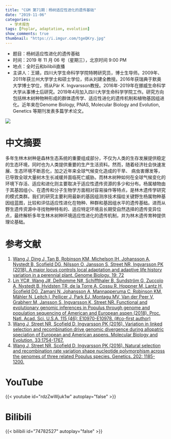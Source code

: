 ```yaml
---
title: "CGM 第71期：杨树适应性进化的遗传基础"
date: "2019-11-06"
categories:
  - 学术报告
tags: [Poplar, adaptation, evolution]
show_comments: true
thumbnail: "https://i.imgur.com/tgeQKry.jpg"
---
```


- 题目：杨树适应性进化的遗传基础
- 时间：2019 年 11 月 06 号（星期三），北京时间 9:00 PM
- 地点：全时云和bilibili直播
- 主讲人：王婧，四川大学生命科学学院特聘研究员，博士生导师。2009年、2011年获兰州大学学士和硕士学位，师从刘建全教授。2016年获瑞典于默奥大学博士学位，师从Pär K. Ingvarsson教授。2016年-2019年在挪威生命科学大学从事博士后研究。2019年4月加入四川大学生命科学学院工作。研究方向包括林木树种物种形成的群体遗传学、适应性进化的遗传机制和植物基因组进化。近年来在Genome Biology, PNAS, Molecular Biology and Evolution, Genetics 等期刊发表多篇学术论文。

![](https://i.imgur.com/p0Hgyk7.png)

# 中文摘要

多年生林木树种是森林生态系统的重要组成部分，不仅为人类的生存发展提供稳定的生态环境，同时也为人类提供重要的生产生活资料。然而，随着经济社会快速发展、生态环境不断恶化，加之近年来全球气候变化造成的干旱、 病虫害爆发等，已导致全球大量树木生长减缓并面临死亡威胁。而林木树种如何在全球气候变化的环境下存活、适应和进化则主要取决于适应性遗传资源的多少和分布。杨属植物由于其基因组小、在遗传和分子生物学方面相对容易操作等特点，是林木遗传学研究的模式类群。我们的研究主要利用最新的基因组测序技术描绘关键野生杨属物种基因组蓝图，比较和评估适应性进化在物种、种群和基因组水平的遗传基础。进而从野生遗传资源中寻找物种特有的、适应特定环境且长期受自然选择的遗传变异位点，最终解析多年生林木树种环境适应性进化的遗传机制，并为林木遗传育种提供理论基础。

# 参考文献

1.	[Wang J, Ding J, Tan B, Robinson KM, Michelson IH, Johansson A, Nystedt B, Scofield DG, Nilsson O, Jansson S, Street NR, Ingvarsson PK (2018). A major locus controls local adaptation and adaptive life history variation in a perennial plant. Genome Biology. 19: 72](https://genomebiology.biomedcentral.com/articles/10.1186/s13059-018-1444-y)
2.	[Lin YC#, Wang J#, Delhomme N#, Schiffthaler B, Sundström G, Zuccolo A, Nystedt B, Hvidsten TR, de la Torre A, Cossu R, Hoppner M, Lantz H, Scofield DG, Zamani N, Johansson A, Mannapperuma C, Robinson KM, Mähler N, Leitch I, Pellicer J, Park EJ, Montagu MV, Van der Peer V, Grabherr M, Jansson S, Ingvarsson K, Street NR. Functional and evolutionary genomic inferences in Populus through genome and population sequencing of American and European aspen (2018). Proc. Natl. Acad. Sci. U.S.A. 115 (46): E10970-E10978. (#co-first author)](https://www.pnas.org/content/115/46/E10970)
3.	[Wang J, Street NR, Scofield D, Ingvarsson PK (2016). Variation in linked selection and recombination drive genomic divergence during allopatric speciation of European and American aspens. Molecular Biology and Evolution. 33:1754-1767.](https://academic.oup.com/mbe/article/33/7/1754/2578901)
4.	[Wang J, Street NR, Scofield D, Ingvarsson PK (2016). Natural selection and recombination rate variation shape nucleotide polymorphism across the genomes of three related Populus species. Genetics. 202: 1185-1200.](https://www.genetics.org/content/202/3/1185)

# YouTube

{{< youtube id="rdzZwWjuk1w" autoplay="false" >}}

# Bilibili

{{< bilibili id="74782527" autoplay="false" >}}
